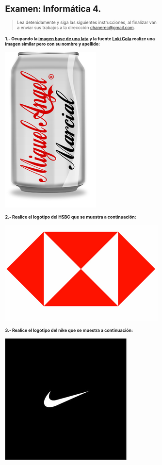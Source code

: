 # Examen: Informática 4.


> Lea detenidamente y siga las siguientes instrucciones, al finalizar van a enviar sus trabajos a la direccción <chanerec@gmail.com>.


#### 1.- Ocupando la [imagen base de una lata](./lata.svg) y la fuente [**Loki Cola**](loki_cola.zip) realize una imagen similar pero con su nombre y apellido:

![lata.png](./lata.png)


#### 2.- Realice el logotipo del **HSBC** que se muestra a continuación:

![hsbc_logo2.jpg](hsbc_logo2.jpg)


#### 3.- Realice el logotipo del **nike** que se muestra a continuación:

![nike.jpeg](nike.jpeg)

